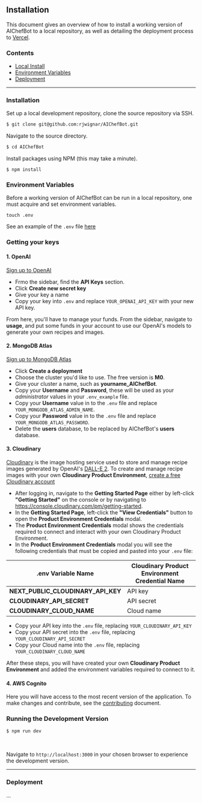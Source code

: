 
## Installation

This document gives an overview of how to install a working version of AIChefBot to a local repository, as well as detailing the deployment process to [Vercel](https://vercel.com/).

### Contents
- [Local Install](#installation)
- [Environment Variables](#Environment_Variables)
- [Deployment](#Deployment)

<hr>

### Installation

Set up a local development repository, clone the source repository via SSH.

```bash 
$ git clone git@github.com:rjwignar/AIChefBot.git
```

Navigate to the source directory.

```bash
$ cd AIChefBot
```

Install packages using NPM (this may take a minute).
```
$ npm install
```

### Environment Variables

Before a working version of AIChefBot can be run in a local repository, one must acquire and set environment variables.

```touch .env```

See an example of the `.env` file [here](./.env_example)

### Getting your keys

#### 1. OpenAI

[Sign up to OpenAI](https://platform.openai.com/signup)

- Frmo the sidebar, find the **API Keys** section.
- Click **Create new secret key**
- Give your key a name
- Copy your key into `.env` and replace `YOUR_OPENAI_API_KEY` with your new API key.

From here, you'll have to manage your funds. From the sidebar, navigate to **usage**, and put some funds in your account to use our OpenAI's models to generate your own recipes and images.


#### 2. MongoDB Atlas

[Sign up to MongoDB Atlas](https://www.mongodb.com/atlas)

- Click **Create a deployment**
- Choose the cluster you'd like to use. The free version is **M0**.
- Give your cluster a name, such as **yourname_AIChefBot**.
- Copy your **Username** and **Password**, these will be used as your *administrator* values in your `.env_example` file.
- Copy your **Username** value in to the `.env` file and replace `YOUR_MONGODB_ATLAS_ADMIN_NAME`.
- Copy your **Password** value in to the `.env` file and replace `YOUR_MONGODB_ATLAS_PASSWORD`.
- Delete the **users** database, to be replaced by AIChefBot's **users** database.

#### 3. Cloudinary
[Cloudinary](https://cloudinary.com/) is the image hosting service used to store and manage recipe images generated by OpenAI's [DALL-E 2](https://openai.com/dall-e-2).
To create and manage recipe images with your own **Cloudinary Product Environment**, [create a free Cloudinary account](https://cloudinary.com/users/register_free)

- After logging in, navigate to the **Getting Started Page** either by left-click **"Getting Started"** on the console or by navigating to https://console.cloudinary.com/pm/getting-started.
- In the **Getting Started Page**, left-click the **"View Credentials"** button to open the **Product Environment Credentials** modal.
- The **Product Environment Credentials** modal shows the credentials required to connect and interact with your own Cloudinary Product Environment.
- In the **Product Environment Credentials** modal you will see the following credentials that must be copied and pasted into your `.env` file:

| .env Variable Name |  Cloudinary Product Environment Credential Name |
| --- | --- |
| **NEXT_PUBLIC_CLOUDINARY_API_KEY** | API key |
| **CLOUDINARY_API_SECRET** | API secret |
| **CLOUDINARY_CLOUD_NAME** | Cloud name |

- Copy your API key into the `.env` file, replacing `YOUR_CLOUDINARY_API_KEY`
- Copy your API secret into the `.env` file, replacing `YOUR_CLOUDINARY_API_SECRET`
- Copy your Cloud name into the `.env` file, replacing `YOUR_CLOUDINARY_CLOUD_NAME`

After these steps, you will have created your own **Cloudinary Product Environment** and added the environment variables required to connect to it.

#### 4. AWS Cognito

Here you will have access to the most recent version of the application. To make changes and contribute, see the [contributing](./CONTRIBUTING.md) document.

### Running the Development Version

```bash
$ npm run dev
```

<br>

Navigate to `http://localhost:3000` in your chosen browser to experience the development version.

<hr>

### Deployment

...
